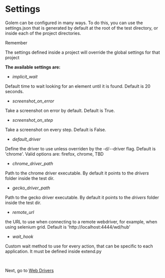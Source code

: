 Settings
==================================================

Golem can be configured in many ways. To do this, you can use the settings.json that is generated by default at the root of the test directory, or inside each of the project directories.

<div class="admonition note">
    <p class="first admonition-title">Remember</p>
    <p>The settings defined inside a project will override the global settings for that project</p>
</div>

**The available settings are:**


- *implicit_wait*

Default time to wait looking for an element until it is found. Default is 20 seconds.

- *screenshot_on_error*

Take a screenshot on error by default. Default is True.

- *screenshot_on_step*

Take a screenshot on every step. Default is False.

- *default_driver*

Define the driver to use unless overriden by the -d/--driver flag. Default is 'chrome'. Valid options are: firefox, chrome, TBD

- *chrome_driver_path*

Path to the chrome driver executable. By default it points to the *drivers* folder inside the test dir.

- *gecko_driver_path*

Path to the gecko driver executable. By default it points to the *drivers* folder inside the test dir.

- *remote_url*

the URL to use when connecting to a remote webdriver, for example, when using selenium grid. Default is 'http://localhost:4444/wd/hub'

- *wait_hook*

Custom wait method to use for every action, that can be specific to each application. It must be defined inside extend.py

<br>

Next, go to [Web Drivers](web-drivers.html)